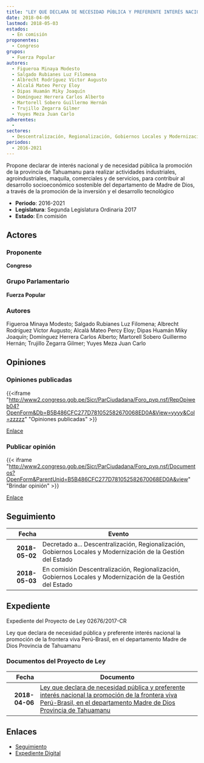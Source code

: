```yaml
---
title: "LEY QUE DECLARA DE NECESIDAD PÚBLICA Y PREFERENTE INTERÉS NACIONAL LA PROMOCIÓN DE LA FRONTERA VIVA PERÚ-BRASIL, EN EL DEPARTAMENTO MADRE DE DIOS, PROVINCIA DE TAHUAMANU"
date: 2018-04-06
lastmod: 2018-05-03
estados: 
  - En comisión
proponentes: 
  - Congreso
grupos: 
  - Fuerza Popular
autores: 
  - Figueroa Minaya Modesto
  - Salgado Rubianes Luz Filomena
  - Albrecht Rodríguez Víctor Augusto
  - Alcalá Mateo Percy Eloy
  - Dipas Huamán Miky Joaquín
  - Domínguez Herrera Carlos Alberto
  - Martorell Sobero Guillermo Hernán
  - Trujillo Zegarra Gilmer
  - Yuyes Meza Juan Carlo
adherentes: 
  - 
sectores: 
  - Descentralización, Regionalización, Gobiernos Locales y Modernización de la Gestión del Estado
periodos: 
  - 2016-2021
---
```


Propone declarar de interés nacional y de necesidad pública la promoción de la provincia de Tahuamanu para realizar actividades industriales, agroindustriales, maquila, comerciales y de servicios, para contribuir al desarrollo socioeconómico sostenible del departamento de Madre de Dios, a través de la promoción de la inversión y el desarrollo tecnológico

- **Periodo**: 2016-2021
- **Legislatura**: Segunda Legislatura Ordinaria 2017
- **Estado**: En comisión

## Actores

### Proponente

**Congreso**

### Grupo Parlamentario

**Fuerza Popular**

### Autores

Figueroa Minaya Modesto; Salgado Rubianes Luz Filomena; Albrecht Rodríguez Víctor Augusto; Alcalá Mateo Percy Eloy; Dipas Huamán Miky Joaquín; Domínguez Herrera Carlos Alberto; Martorell Sobero Guillermo Hernán; Trujillo Zegarra Gilmer; Yuyes Meza Juan Carlo


## Opiniones

### Opiniones publicadas

{{<iframe "http://www2.congreso.gob.pe/Sicr/ParCiudadana/Foro_pvp.nsf/RepOpiweb04?OpenForm&Db=B5B486CFC277D781052582670068ED0A&View=yyyy&Col=zzzzz" "Opiniones publicadas" >}}

[Enlace](http://www2.congreso.gob.pe/Sicr/ParCiudadana/Foro_pvp.nsf/RepOpiweb04?OpenForm&Db=B5B486CFC277D781052582670068ED0A&View=yyyy&Col=zzzzz)
### Publicar opinión

{{< iframe "http://www2.congreso.gob.pe/Sicr/ParCiudadana/Foro_pvp.nsf/Documentos?OpenForm&ParentUnid=B5B486CFC277D781052582670068ED0A&view" "Brindar opinión" >}}

[Enlace](http://www2.congreso.gob.pe/Sicr/ParCiudadana/Foro_pvp.nsf/Documentos?OpenForm&ParentUnid=B5B486CFC277D781052582670068ED0A&view)

## Seguimiento

| Fecha | Evento |
|------:|--------|
| **2018-05-02** | Decretado a... Descentralización, Regionalización, Gobiernos Locales y Modernización de la Gestión del Estado|
| **2018-05-03** | En comisión Descentralización, Regionalización, Gobiernos Locales y Modernización de la Gestión del Estado|


## Expediente

Expediente del Proyecto de Ley 02676/2017-CR

Ley que declara de necesidad pública y preferente interés nacional la promoción de la frontera viva Perú-Brasil, en el departamento Madre de Dios Provincia de Tahuamanu


### Documentos del Proyecto de Ley

| Fecha | Documento |
|------:|--------|
| **2018-04-06** | [Ley que declara de necesidad pública y preferente interés nacional la promoción de la frontera viva Perú-Brasil, en el departamento Madre de Dios Provincia de Tahuamanu](http://www.leyes.congreso.gob.pe/Documentos/2016_2021/Proyectos_de_Ley_y_de_Resoluciones_Legislativas/PL0267620180406.pdf) |

## Enlaces 

- [Seguimiento](http://www2.congreso.gob.pehttp://www2.congreso.gob.pe/Sicr/TraDocEstProc/CLProLey2016.nsf/f7fff46988ca05b1052578e100829cc7/ec7f442005156b2705258267005b2158?OpenDocument)
- [Expediente Digital](http://www2.congreso.gob.pehttp://www2.congreso.gob.pe/Sicr/TraDocEstProc/CLProLey2016.nsf/f7fff46988ca05b1052578e100829cc7/ec7f442005156b2705258267005b2158?OpenDocument&Click=05257FB7005EB655.eb71d0cf91d8294e05256cdf006b5706/$Body/0.1C6C)
